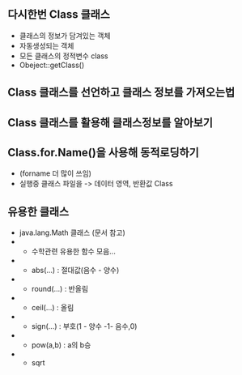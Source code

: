 ## 다시한번 Class 클래스
* 클래스의 정보가 담겨있는 객체
* 자동생성되는 객체
* 모든 클래스의 정적변수 class
* Obeject::getClass()

## Class 클래스를 선언하고 클래스 정보를 가져오는법

## Class 클래스를 활용해 클래스정보를 알아보기

## Class.for.Name()을 사용해 동적로딩하기
* (forname 더 많이 쓰임)
* 실행중 클래스 파일을 -> 데이터 영역, 반환값 Class

## 유용한 클래스
* java.lang.Math 클래스 (문서 참고)
* - 수학관련 유용한 함수 모음...
* - abs(...) : 절대값(음수 - 양수)
* - round(...) : 반올림
* - ceil(...) : 올림 
* - sign(...) : 부호(1 - 양수 -1- 음수,0)
* - pow(a,b) : a의 b승
* - sqrt